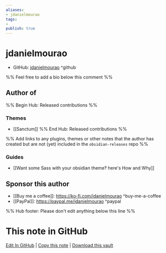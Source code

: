 ```yaml
---
aliases:
- jdanielmourao
tags:
- 
publish: true
---
```


# jdanielmourao

- GitHub: [jdanielmourao](https://github.com/jdanielmourao/) ^github
<!-- - Discord: `@` ^discord-->
<!-- - Website: <> ^website-->
<!-- - [[Publish sites|Publish site]]: ^publish-->

%% Feel free to add a bio below this comment %%


## Author of
%% Begin Hub: Released contributions %%

### Themes
- [[Sanctum]]
%% End Hub: Released contributions %%

%% Add links to any plugins, themes or other notes that the author has created but are not (yet) included in the `obsidian-releases` repo %%
### Guides
- [[Want some Sass with your obsidian theme‽ here's How and Why]]

<!--
### Unlisted plugins

- 
-->

<!--
### Others

- 
-->

## Sponsor this author

- [[Buy me a coffee]]: <https://ko-fi.com/jdanielmourao> ^buy-me-a-coffee
- [[PayPal]]: <https://paypal.me/jdanielmourao> ^paypal

<!--
- [[GitHub sponsors]]: [Sponsor @jdanielmourao on GitHub Sponsors](https://github.com/sponsors/jdanielmourao) ^github-sponsor
- [[PayPal]]: ^paypal
- [[Patreon]]: ^patreon

-->

<!--
## Follow this author

- [[YouTube Channels|On YouTube]]: ^youtube
- Twitter: ^twitter
- ...
-->

%% Hub footer: Please don't edit anything below this line %%

# This note in GitHub

<span class="git-footer">[Edit In GitHub](https://github.dev/obsidian-community/obsidian-hub/blob/main/01%20-%20Community/People/jdanielmourao.md "git-hub-edit-note") | [Copy this note](https://raw.githubusercontent.com/obsidian-community/obsidian-hub/main/01%20-%20Community/People/jdanielmourao.md "git-hub-copy-note") | [Download this vault](https://github.com/obsidian-community/obsidian-hub/archive/refs/heads/main.zip "git-hub-download-vault") </span>
